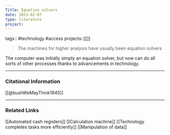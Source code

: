 ```yaml
---
Title: Equation solvers
date: 2023-02-07
type: literature
project:
---
```

tags:: #technology #access
projects::[[]]

> The machines for higher analysis have usually been equation solvers

The computer was initially simply an equation solver, but now can do all sorts of other processes thanks to advancements in technology.

---
### Citational Information

[[@bushWeMayThink1945]]

---

### Related Links

[[Automated cash registers]]
[[Calculation machine]]
[[Technology completes tasks more efficiently]]
[[Manipulation of data]]